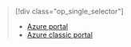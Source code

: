 > [!div class="op_single_selector"]
> * [Azure portal](../articles/storage/storage-monitoring-diagnosing-troubleshooting.md)
> * [Azure classic portal](../articles/storage/storage-monitoring-diagnosing-troubleshooting-classic-portal.md)
> 
> 


